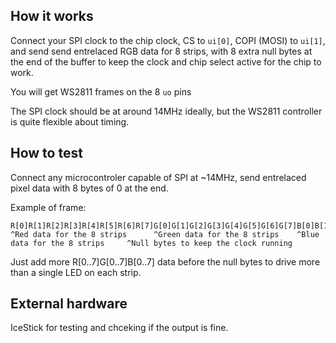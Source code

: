 <!---

This file is used to generate your project datasheet. Please fill in the information below and delete any unused
sections.

You can also include images in this folder and reference them in the markdown. Each image must be less than
512 kb in size, and the combined size of all images must be less than 1 MB.
-->

## How it works

Connect your SPI clock to the chip clock, CS to `ui[0]`, COPI (MOSI) to `ui[1]`, and send send entrelaced RGB data for 8 strips, with 8 extra null bytes at the end of the buffer to keep the clock and chip select active for the chip to work.

You will get WS2811 frames on the 8 `uo` pins

The SPI clock should be at around 14MHz ideally, but the WS2811 controller is quite flexible about timing.

## How to test

Connect any microcontroler capable of SPI at ~14MHz, send entrelaced pixel data with 8 bytes of 0 at the end.

Example of frame:

```
R[0]R[1]R[2]R[3]R[4]R[5]R[6]R[7]G[0]G[1]G[2]G[3]G[4]G[5]G[6]G[7]B[0]B[1]B[2]B[3]B[4]B[5]B[6]B[7]\0\0\0\0\0\0\0\0
^Red data for the 8 strips      ^Green data for the 8 strips    ^Blue data for the 8 strips     ^Null bytes to keep the clock running
```

Just add more R[0..7]G[0..7]B[0..7] data before the null bytes to drive more than a single LED on each strip.

## External hardware

IceStick for testing and chceking if the output is fine.
